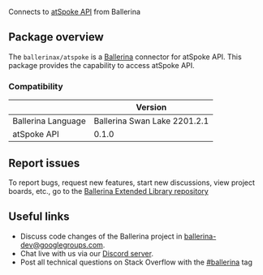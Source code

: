Connects to [atSpoke API](https://askspoke.com/api/reference) from Ballerina

## Package overview
The `ballerinax/atspoke` is a [Ballerina](https://ballerina.io/) connector for atSpoke API.
This package provides the capability to access atSpoke API.

### Compatibility
|                               | Version                         |
|-------------------------------|---------------------------------|
| Ballerina Language            | Ballerina Swan Lake 2201.2.1      | 
| atSpoke API                   | 0.1.0                           |

## Report issues
To report bugs, request new features, start new discussions, view project boards, etc., go to the [Ballerina Extended Library repository](https://github.com/ballerina-platform/ballerina-extended-library)

## Useful links
- Discuss code changes of the Ballerina project in [ballerina-dev@googlegroups.com](mailto:ballerina-dev@googlegroups.com).
- Chat live with us via our [Discord server](https://discord.gg/ballerinalang).
- Post all technical questions on Stack Overflow with the [#ballerina](https://stackoverflow.com/questions/tagged/ballerina) tag
